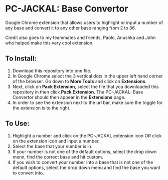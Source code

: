 # PC-JACKAL: Base Convertor
Google Chrome extension that allows users to highlight or input a number of any base and convert it to any other base ranging from 2 to 36.

Credit also goes to my teammates and friends, Paolo, Anushka and John who helped make this very cool extension.

## To Install:
1. Download this repository into one file.
2. In Google Chrome select the 3 vertical dots in the upper left hand corner of the browser. Go down to **More Tools** and click on **Extensions**.
3. Next, click on **Pack Extension**, select the file that you downloaded this repository in then click **Pack Extension**. The PC-JACKAL: Base Convertor should then appear in the **Extensions** page.
4. In order to see the extension next to the url bar, make sure the toggle for the extension is to the right. 

## To Use:
1. Highlight a number and click on the PC-JACKAL extension icon OR click on the extension icon and input a number.
2. Select the base that your number is in.
3. If your number is not one of the default options, select the drop down menn, find the correct base and hit custom.
4. If you wish to convert your number into a base that is not one of the default options, select the drop down menu and find the base you want to convert into.
